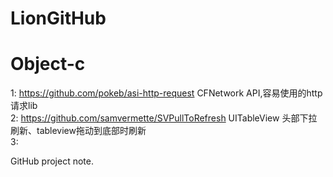 LionGitHub
==========

Object-c
==========
1: https://github.com/pokeb/asi-http-request CFNetwork API,容易使用的http请求lib    
2: https://github.com/samvermette/SVPullToRefresh UITableView 头部下拉刷新、tableview拖动到底部时刷新    
3: 
   
   
   
   
   
   
   
GitHub project note.